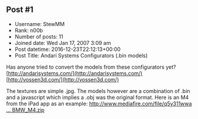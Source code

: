 ## Post #1
- Username: StewMM
- Rank: n00b
- Number of posts: 11
- Joined date: Wed Jan 17, 2007 3:09 am
- Post datetime: 2016-12-23T22:12:13+00:00
- Post Title: Andari Systems Configurators  (.bin models)

Has anyone tried to convert the models from these configurators yet?
[http://andarisystems.com/](http://andarisystems.com/)
[http://vossen3d.com/](http://vossen3d.com/)



The textures are simple .jpg.  The models however are a combination of .bin and a javascript which implies a .obj was the original format.
Here is an M4 from the iPad app as an example: [http://www.mediafire.com/file/q5y311wwa ... BMW_M4.zip](http://www.mediafire.com/file/q5y311wwalcbrvn/BMW_M4.zip)
